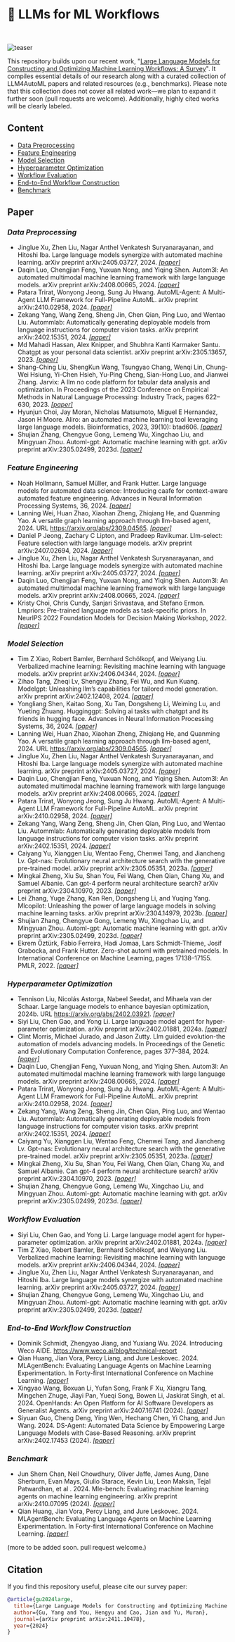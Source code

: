 # 📕 LLMs for ML Workflows

<br />

![teaser](MLWorkflow.png)

This repository builds upon our recent work, "[Large Language Models for Constructing and Optimizing Machine Learning Workflows: A Survey](https://arxiv.org/abs/2411.10478)".
It compiles essential details of our research along with a curated collection of LLM4AutoML papers and related resources (e.g., benchmarks). Please note that this collection does not cover all related work—we plan to expand it further soon (pull requests are welcome). Additionally, highly cited works will be clearly labeled.

## Content
- [Data Preprocessing](#data-preprocessing)
- [Feature Engineering](#feature-engineering)
- [Model Selection](#model-selection)
- [Hyperparameter Optimization](#hyperparameter-optimization)
- [Workflow Evaluation](#workflow-evaluation)
- [End-to-End Workflow Construction](#end-to-end-workflow-construction)
- [Benchmark](#benchmark)


## Paper

### _Data Preprocessing_

- Jinglue Xu, Zhen Liu, Nagar Anthel Venkatesh Suryanarayanan, and Hitoshi Iba. Large language models synergize with automated machine learning. arXiv preprint arXiv:2405.03727, 2024. [_[paper]_](https://arxiv.org/abs/2405.03727)
- Daqin Luo, Chengjian Feng, Yuxuan Nong, and Yiqing Shen. Autom3l: An automated multimodal machine learning framework with large language models. arXiv preprint arXiv:2408.00665, 2024. [_[paper]_](https://arxiv.org/abs/2408.00665)
- Patara Trirat, Wonyong Jeong, Sung Ju Hwang. AutoML-Agent: A Multi-Agent LLM Framework for Full-Pipeline AutoML. arXiv preprint arXiv:2410.02958, 2024. [_[paper]_](https://arxiv.org/abs/2410.02958)
- Zekang Yang, Wang Zeng, Sheng Jin, Chen Qian, Ping Luo, and Wentao Liu. Autommlab: Automatically generating deployable models from language instructions for computer vision tasks. arXiv preprint arXiv:2402.15351, 2024. [_[paper]_](https://arxiv.org/abs/2402.15351)
- Md Mahadi Hassan, Alex Knipper, and Shubhra Kanti Karmaker Santu. Chatgpt as your personal data scientist. arXiv preprint arXiv:2305.13657, 2023. [_[paper]_](https://arxiv.org/abs/2305.13657)
- Shang-Ching Liu, ShengKun Wang, Tsungyao Chang, Wenqi Lin, Chung-Wei Hsiung, Yi-Chen Hsieh, Yu-Ping Cheng, Sian-Hong Luo, and Jianwei Zhang. Jarvix: A llm no code platform for tabular data analysis and optimization. In Proceedings of the 2023 Conference on Empirical Methods in Natural Language Processing: Industry Track, pages 622–630, 2023. [_[paper]_](https://aclanthology.org/2023.emnlp-industry.59/)
- Hyunjun Choi, Jay Moran, Nicholas Matsumoto, Miguel E Hernandez, Jason H Moore. Aliro: an automated machine learning tool leveraging large language models. Bioinformatics, 2023, 39(10): btad606. [_[paper]_](https://academic.oup.com/bioinformatics/article/39/10/btad606/7291858)
- Shujian Zhang, Chengyue Gong, Lemeng Wu, Xingchao Liu, and Mingyuan Zhou. Automl-gpt: Automatic machine learning with gpt. arXiv preprint arXiv:2305.02499, 2023d. [_[paper]_](https://arxiv.org/abs/2305.02499)



### _Feature Engineering_

- Noah Hollmann, Samuel Müller, and Frank Hutter. Large language models for automated data science: Introducing caafe for context-aware automated feature engineering. Advances in Neural Information Processing Systems, 36, 2024. [_[paper]_](https://arxiv.org/abs/2305.03403)
- Lanning Wei, Huan Zhao, Xiaohan Zheng, Zhiqiang He, and Quanming Yao. A versatile graph learning approach through llm-based agent, 2024. URL https://arxiv.org/abs/2309.04565. [_[paper]_](https://arxiv.org/abs/2309.04565)
- Daniel P Jeong, Zachary C Lipton, and Pradeep Ravikumar. Llm-select: Feature selection with large language models. arXiv preprint arXiv:2407.02694, 2024. [_[paper]_](https://arxiv.org/abs/2407.02694)
- Jinglue Xu, Zhen Liu, Nagar Anthel Venkatesh Suryanarayanan, and Hitoshi Iba. Large language models synergize with automated machine learning. arXiv preprint arXiv:2405.03727, 2024. [_[paper]_](https://arxiv.org/abs/2405.03727)
- Daqin Luo, Chengjian Feng, Yuxuan Nong, and Yiqing Shen. Autom3l: An automated multimodal machine learning framework with large language models. arXiv preprint arXiv:2408.00665, 2024. [_[paper]_](https://arxiv.org/abs/2408.00665)
- Kristy Choi, Chris Cundy, Sanjari Srivastava, and Stefano Ermon. Lmpriors: Pre-trained language models as task-specific priors. In NeurIPS 2022 Foundation Models for Decision Making Workshop, 2022. [_[paper]_](https://arxiv.org/abs/2210.12530)



### _Model Selection_

- Tim Z Xiao, Robert Bamler, Bernhard Schölkopf, and Weiyang Liu. Verbalized machine learning: Revisiting machine learning with language models. arXiv preprint arXiv:2406.04344, 2024. [_[paper]_](https://arxiv.org/abs/2406.04344)
- Zihao Tang, Zheqi Lv, Shengyu Zhang, Fei Wu, and Kun Kuang. Modelgpt: Unleashing llm’s capabilities for tailored model generation. arXiv preprint arXiv:2402.12408, 2024. [_[paper]_](https://arxiv.org/abs/2402.12408)
- Yongliang Shen, Kaitao Song, Xu Tan, Dongsheng Li, Weiming Lu, and Yueting Zhuang. Hugginggpt: Solving ai tasks with chatgpt and its friends in hugging face. Advances in Neural Information Processing Systems, 36, 2024. [_[paper]_](https://arxiv.org/abs/2303.17580)
- Lanning Wei, Huan Zhao, Xiaohan Zheng, Zhiqiang He, and Quanming Yao. A versatile graph learning approach through llm-based agent, 2024. URL https://arxiv.org/abs/2309.04565. [_[paper]_](https://arxiv.org/abs/2309.04565)
- Jinglue Xu, Zhen Liu, Nagar Anthel Venkatesh Suryanarayanan, and Hitoshi Iba. Large language models synergize with automated machine learning. arXiv preprint arXiv:2405.03727, 2024. [_[paper]_](https://arxiv.org/abs/2405.03727)
- Daqin Luo, Chengjian Feng, Yuxuan Nong, and Yiqing Shen. Autom3l: An automated multimodal machine learning framework with large language models. arXiv preprint arXiv:2408.00665, 2024. [_[paper]_](https://arxiv.org/abs/2408.00665)
- Patara Trirat, Wonyong Jeong, Sung Ju Hwang. AutoML-Agent: A Multi-Agent LLM Framework for Full-Pipeline AutoML. arXiv preprint arXiv:2410.02958, 2024. [_[paper]_](https://arxiv.org/abs/2410.02958)
- Zekang Yang, Wang Zeng, Sheng Jin, Chen Qian, Ping Luo, and Wentao Liu. Autommlab: Automatically generating deployable models from language instructions for computer vision tasks. arXiv preprint arXiv:2402.15351, 2024. [_[paper]_](https://arxiv.org/abs/2402.15351)
- Caiyang Yu, Xianggen Liu, Wentao Feng, Chenwei Tang, and Jiancheng Lv. Gpt-nas: Evolutionary neural architecture search with the generative pre-trained model. arXiv preprint arXiv:2305.05351, 2023a. [_[paper]_](https://arxiv.org/abs/2305.05351)
- Mingkai Zheng, Xiu Su, Shan You, Fei Wang, Chen Qian, Chang Xu, and Samuel Albanie. Can gpt-4 perform neural architecture search? arXiv preprint arXiv:2304.10970, 2023. [_[paper]_](https://arxiv.org/abs/2304.10970)
- Lei Zhang, Yuge Zhang, Kan Ren, Dongsheng Li, and Yuqing Yang. Mlcopilot: Unleashing the power of large language models in solving machine learning tasks. arXiv preprint arXiv:2304.14979, 2023b. [_[paper]_](https://arxiv.org/abs/2304.14979)
- Shujian Zhang, Chengyue Gong, Lemeng Wu, Xingchao Liu, and Mingyuan Zhou. Automl-gpt: Automatic machine learning with gpt. arXiv preprint arXiv:2305.02499, 2023d. [_[paper]_](https://arxiv.org/abs/2305.02499)
- Ekrem Öztürk, Fabio Ferreira, Hadi Jomaa, Lars Schmidt-Thieme, Josif Grabocka, and Frank Hutter. Zero-shot automl with pretrained models. In International Conference on Machine Learning, pages 17138–17155. PMLR, 2022. [_[paper]_](https://proceedings.mlr.press/v162/ozturk22a.html)




### _Hyperparameter Optimization_

- Tennison Liu, Nicolás Astorga, Nabeel Seedat, and Mihaela van der Schaar. Large language models to enhance bayesian optimization, 2024b. URL https://arxiv.org/abs/2402.03921. [_[paper]_](https://arxiv.org/abs/2402.03921)
- Siyi Liu, Chen Gao, and Yong Li. Large language model agent for hyper-parameter optimization. arXiv preprint arXiv:2402.01881, 2024a. [_[paper]_](https://arxiv.org/abs/2402.01881)
- Clint Morris, Michael Jurado, and Jason Zutty. Llm guided evolution-the automation of models advancing models. In Proceedings of the Genetic and Evolutionary Computation Conference, pages 377–384, 2024. [_[paper]_](https://arxiv.org/abs/2403.11446)
- Daqin Luo, Chengjian Feng, Yuxuan Nong, and Yiqing Shen. Autom3l: An automated multimodal machine learning framework with large language models. arXiv preprint arXiv:2408.00665, 2024. [_[paper]_](https://arxiv.org/abs/2408.00665)
- Patara Trirat, Wonyong Jeong, Sung Ju Hwang. AutoML-Agent: A Multi-Agent LLM Framework for Full-Pipeline AutoML. arXiv preprint arXiv:2410.02958, 2024. [_[paper]_](https://arxiv.org/abs/2410.02958)
- Zekang Yang, Wang Zeng, Sheng Jin, Chen Qian, Ping Luo, and Wentao Liu. Autommlab: Automatically generating deployable models from language instructions for computer vision tasks. arXiv preprint arXiv:2402.15351, 2024. [_[paper]_](https://arxiv.org/abs/2402.15351)
- Caiyang Yu, Xianggen Liu, Wentao Feng, Chenwei Tang, and Jiancheng Lv. Gpt-nas: Evolutionary neural architecture search with the generative pre-trained model. arXiv preprint arXiv:2305.05351, 2023a. [_[paper]_](https://arxiv.org/abs/2305.05351)
- Mingkai Zheng, Xiu Su, Shan You, Fei Wang, Chen Qian, Chang Xu, and Samuel Albanie. Can gpt-4 perform neural architecture search? arXiv preprint arXiv:2304.10970, 2023. [_[paper]_](https://arxiv.org/abs/2304.10970)
- Shujian Zhang, Chengyue Gong, Lemeng Wu, Xingchao Liu, and Mingyuan Zhou. Automl-gpt: Automatic machine learning with gpt. arXiv preprint arXiv:2305.02499, 2023d. [_[paper]_](https://arxiv.org/abs/2305.02499)




### _Workflow Evaluation_

- Siyi Liu, Chen Gao, and Yong Li. Large language model agent for hyper-parameter optimization. arXiv preprint arXiv:2402.01881, 2024a. [_[paper]_](https://arxiv.org/abs/2402.01881)
- Tim Z Xiao, Robert Bamler, Bernhard Schölkopf, and Weiyang Liu. Verbalized machine learning: Revisiting machine learning with language models. arXiv preprint arXiv:2406.04344, 2024. [_[paper]_](https://arxiv.org/abs/2406.04344)
- Jinglue Xu, Zhen Liu, Nagar Anthel Venkatesh Suryanarayanan, and Hitoshi Iba. Large language models synergize with automated machine learning. arXiv preprint arXiv:2405.03727, 2024. [_[paper]_](https://arxiv.org/abs/2405.03727)
- Shujian Zhang, Chengyue Gong, Lemeng Wu, Xingchao Liu, and Mingyuan Zhou. Automl-gpt: Automatic machine learning with gpt. arXiv preprint arXiv:2305.02499, 2023d. [_[paper]_](https://arxiv.org/abs/2305.02499) 



### _End-to-End Workflow Construction_

- Dominik Schmidt, Zhengyao Jiang, and Yuxiang Wu. 2024. Introducing Weco AIDE. https://www.weco.ai/blog/technical-report
- Qian Huang, Jian Vora, Percy Liang, and Jure Leskovec. 2024. MLAgentBench: Evaluating Language Agents on Machine Learning Experimentation. In Forty-first International Conference on Machine Learning. [_[paper]_](https://arxiv.org/abs/2310.03302)
- Xingyao Wang, Boxuan Li, Yufan Song, Frank F Xu, Xiangru Tang, Mingchen Zhuge, Jiayi Pan, Yueqi Song, Bowen Li, Jaskirat Singh, et al. 2024. OpenHands: An Open Platform for AI Software Developers as Generalist Agents. arXiv preprint arXiv:2407.16741 (2024). [_[paper]_](https://arxiv.org/abs/2407.16741)
- Siyuan Guo, Cheng Deng, Ying Wen, Hechang Chen, Yi Chang, and Jun Wang. 2024. DS-Agent: Automated Data Science by Empowering Large Language Models with Case-Based Reasoning. arXiv preprint arXiv:2402.17453 (2024). [_[paper]_](https://arxiv.org/abs/2402.17453)




### _Benchmark_
- Jun Shern Chan, Neil Chowdhury, Oliver Jaffe, James Aung, Dane Sherburn, Evan Mays, Giulio Starace, Kevin Liu, Leon Maksin, Tejal Patwardhan, et al . 2024. Mle-bench: Evaluating machine learning agents on machine learning engineering. arXiv preprint arXiv:2410.07095 (2024). [_[paper]_](https://arxiv.org/abs/2410.07095)
- Qian Huang, Jian Vora, Percy Liang, and Jure Leskovec. 2024. MLAgentBench: Evaluating Language Agents on Machine Learning Experimentation. In Forty-first International Conference on Machine Learning. [_[paper]_](https://arxiv.org/abs/2310.03302)




(more to be added soon. pull request welcome.)



## Citation
If you find this repository useful, please cite our survey paper:
```bibtex
@article{gu2024large,
  title={Large Language Models for Constructing and Optimizing Machine Learning Workflows: A Survey},
  author={Gu, Yang and You, Hengyu and Cao, Jian and Yu, Muran},
  journal={arXiv preprint arXiv:2411.10478},
  year={2024}
}
```